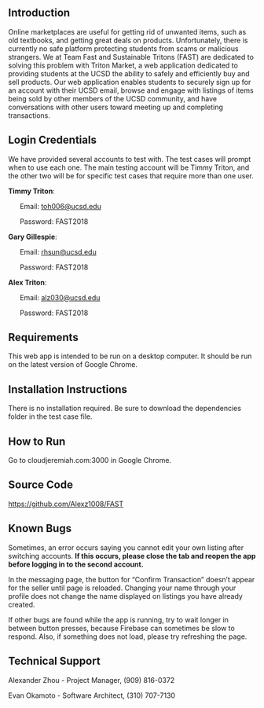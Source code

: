 ## Introduction
Online marketplaces are useful for getting rid of unwanted items, such as old textbooks, and getting great deals on products. Unfortunately, there is currently no safe platform protecting students from scams or malicious strangers. We at Team Fast and Sustainable Tritons (FAST) are dedicated to solving this problem with Triton Market, a web application dedicated to providing students at the UCSD the ability to safely and efficiently buy and sell products. Our web application enables students to securely sign up for an account with their UCSD email, browse and engage with listings of items being sold by other members of the UCSD community, and have conversations with other users toward meeting up and completing transactions.

## Login Credentials
We have provided several accounts to test with.  The test cases will prompt when to use each one.  The main testing account will be Timmy Triton, and the other two will be for specific test cases that require more than one user.

**Timmy Triton**:

&nbsp;&nbsp;&nbsp;&nbsp;&nbsp;&nbsp;Email:  toh006@ucsd.edu

&nbsp;&nbsp;&nbsp;&nbsp;&nbsp;&nbsp;Password: FAST2018

**Gary Gillespie**:

&nbsp;&nbsp;&nbsp;&nbsp;&nbsp;&nbsp;Email: rhsun@ucsd.edu

&nbsp;&nbsp;&nbsp;&nbsp;&nbsp;&nbsp;Password: FAST2018

**Alex Triton**:

&nbsp;&nbsp;&nbsp;&nbsp;&nbsp;&nbsp;Email:  alz030@ucsd.edu

&nbsp;&nbsp;&nbsp;&nbsp;&nbsp;&nbsp;Password: FAST2018

## Requirements
This web app is intended to be run on a desktop computer.  It should be run on the latest version of Google Chrome.

## Installation Instructions
There is no installation required.
Be sure to download the dependencies folder in the test case file.

## How to Run
Go to cloudjeremiah.com:3000 in Google Chrome.

## Source Code
https://github.com/Alexz1008/FAST 

## Known Bugs
Sometimes, an error occurs saying you cannot edit your own listing after switching accounts.  **If this occurs, please close the tab and reopen the app before logging in to the second account.**

In the messaging page, the button for “Confirm Transaction” doesn’t appear for the seller until page is reloaded.
Changing your name through your profile does not change the name displayed on listings you have already created.

If other bugs are found while the app is running, try to wait longer in between button presses, because Firebase can sometimes be slow to respond.  Also, if something does not load, please try refreshing the page.

## Technical Support
Alexander Zhou - Project Manager, (909) 816-0372

Evan Okamoto - Software Architect, (310) 707-7130
